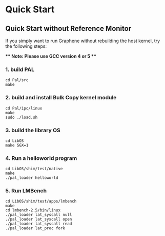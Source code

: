 # Quick Start
## Quick Start without Reference Monitor

If you simply want to run Graphene without rebuilding the host kernel, try the following steps:

__** Note: Please use GCC version 4 or 5 **__

### 1. build PAL

    cd Pal/src
    make

### 2. build and install Bulk Copy kernel module

    cd Pal/ipc/linux
    make
    sudo ./load.sh

### 3. build the library OS

    cd LibOS
    make SGX=1

### 4. Run a helloworld program

    cd LibOS/shim/test/native
    make
    ./pal_loader helloworld

### 5. Run LMBench

    cd LibOS/shim/test/apps/lmbench
    make
    cd lmbench-2.5/bin/linux
    ./pal_loader lat_syscall null
    ./pal_loader lat_syscall open
    ./pal_loader lat_syscall read
    ./pal_loader lat_proc fork
